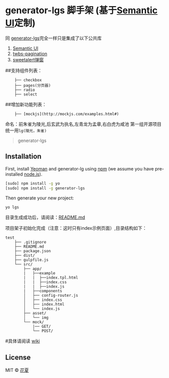 # generator-lgs 脚手架 (基于[Semantic UI](http://semantic-ui.cn/introduction/getting-started.html)定制)
同 [generator-lgs](https://github.com/liubiao0810/generator-lgs)完全一样只是集成了以下公共库

1. [Semantic UI](http://semantic-ui.cn/introduction/getting-started.html)
2. [twbs-pagination](http://esimakin.github.io/twbs-pagination/)
3. [sweetalert弹窗](http://www.dglives.com/demo/sweetalert-master/example/)

##支持组件列表：

        ├── checkbox
        ├── pages(分页器)
        ├── radio
        ├── select

##增加新功能列表：

        ├── [mockjs](http://mockjs.com/examples.html#)

命名：前朱雀为陵光,后玄武为执名,左青龙为孟章,右白虎为咸池
第一组开源项目统一用`lg(陵光，朱雀)`

> generator-lgs
## Installation

First, install [Yeoman](http://yeoman.io) and generator-lg using [npm](https://www.npmjs.com/) (we assume you have pre-installed [node.js](https://nodejs.org/)).

```bash
[sudo] npm install -g yo
[sudo] npm install -g generator-lgs
```

Then generate your new project:

```bash
yo lgs
```
目录生成成功后，请阅读：[README.md](https://github.com/liubiao0810/generator-lg/blob/dev/generators/app/templates/README.md)

项目架子初始化完成（注意：这时只有index示例页面）,目录结构如下：

    test
        ├── .gitignore
        ├── README.md
        ├── package.json
        ├── dist/
        ├── gulpfile.js
        └── src/
            ├── app/
            |   ├──example
            |   |  ├──index.tpl.html
            |   |  ├──index.css
            |   |  ├──index.js
            |   ├──components
            │   ├── config-router.js
            │   ├── index.css
            │   ├── index.html
            │   └── index.js
            ├── asset/
            │   └── img
            └── mock/
                |── GET/
                └── POST/

#具体请阅读 [wiki](https://github.com/liubiao0810/generator-lg/wiki)

## License

MIT © [花夏](fex.onlove.cc)